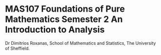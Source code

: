 # MAS107 Foundations of Pure Mathematics Semester 2 An Introduction to Analysis

Dr Dimitrios Roxanas, School of Mathematics and Statistics, The University of Sheffield.
			

```{tableofcontents}
```

